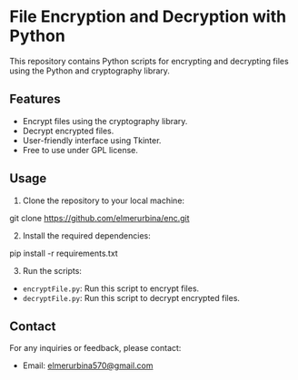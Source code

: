 # File Encryption and Decryption with Python

This repository contains Python scripts for encrypting and decrypting files using the Python and cryptography library.

## Features

- Encrypt files using the cryptography library.
- Decrypt encrypted files.
- User-friendly interface using Tkinter.
- Free to use under GPL license.

## Usage

1. Clone the repository to your local machine:

git clone https://github.com/elmerurbina/enc.git


2. Install the required dependencies:

pip install -r requirements.txt


3. Run the scripts:
- `encryptFile.py`: Run this script to encrypt files.
- `decryptFile.py`: Run this script to decrypt encrypted files.


## Contact

For any inquiries or feedback, please contact:
- Email: elmerurbina570@gmail.com


